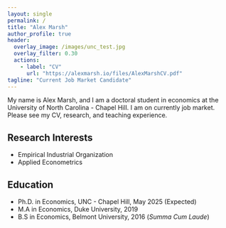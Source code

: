 ```yaml
---
layout: single
permalink: /
title: "Alex Marsh"
author_profile: true
header:
  overlay_image: /images/unc_test.jpg
  overlay_filter: 0.30
  actions:
    - label: "CV"
      url: "https://alexmarsh.io/files/AlexMarshCV.pdf"    
tagline: "Current Job Market Candidate"
---
```


My name is Alex Marsh, and I am a doctoral student in economics at the University of North Carolina - Chapel Hill. I am on currently job market. Please see my CV, research, and teaching experience.

## Research Interests
- Empirical Industrial Organization
- Applied Econometrics

## Education
- Ph.D. in Economics, UNC - Chapel Hill, May 2025 (Expected)
- M.A in Economics, Duke University, 2019
- B.S in Economics, Belmont University, 2016 (*Summa Cum Laude*)